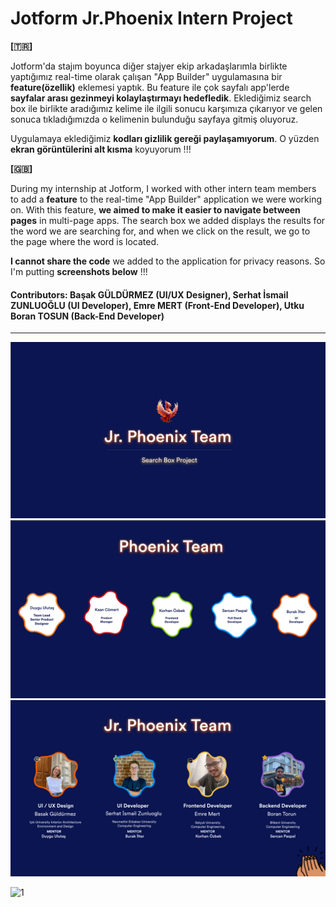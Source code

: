 # Jotform Jr.Phoenix Intern Project

**[🇹🇷]**

Jotform'da stajım boyunca diğer stajyer ekip arkadaşlarımla birlikte yaptığımız real-time olarak çalışan "App Builder" uygulamasına bir **feature(özellik)** eklemesi yaptık. Bu feature ile çok sayfalı app'lerde **sayfalar arası gezinmeyi kolaylaştırmayı hedefledik**. Eklediğimiz search box ile birlikte aradığımız kelime ile ilgili sonucu karşımıza çıkarıyor ve gelen sonuca tıkladığımızda o kelimenin bulunduğu sayfaya gitmiş oluyoruz. 

Uygulamaya eklediğimiz **kodları gizlilik gereği paylaşamıyorum**. O yüzden **ekran görüntülerini alt kısma** koyuyorum !!!

**[🇬🇧]**

During my internship at Jotform, I worked with other intern team members to add a **feature** to the real-time "App Builder" application we were working on. With this feature, **we aimed to make it easier to navigate between pages** in multi-page apps. The search box we added displays the results for the word we are searching for, and when we click on the result, we go to the page where the word is located.

**I cannot share the code** we added to the application for privacy reasons. So I'm putting **screenshots below** !!!


#### Contributors: Başak GÜLDÜRMEZ (UI/UX Designer), Serhat İsmail ZUNLUOĞLU (UI Developer), Emre MERT (Front-End Developer), Utku Boran TOSUN (Back-End Developer)
---

![alt text](https://github.com/serhatzunluoglu/Jotform-intern-project/blob/992d2013453cc5c1bd6fc443687a7f25815c0e8a/jotform-1.png)
![alt text](https://github.com/serhatzunluoglu/Jotform-intern-project/blob/992d2013453cc5c1bd6fc443687a7f25815c0e8a/jotform-2.png)
![alt text](https://github.com/serhatzunluoglu/Jotform-intern-project/blob/992d2013453cc5c1bd6fc443687a7f25815c0e8a/jotform-3.png)

![1](https://github.com/serhatzunluoglu/Jotform-intern-project/blob/fd87f4ab82e1498cabec804777ddad80493801e8/Jotform-Intern-Project.gif)
